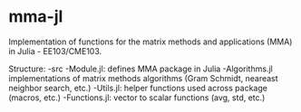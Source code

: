 # mma-jl
Implementation of functions for the matrix methods and applications (MMA) in Julia - EE103/CME103.

Structure:
-src
  -Module.jl: defines MMA package in Julia
  -Algorithms.jl implementations of matrix methods algorithms (Gram Schmidt, neareast neighbor search, etc.)
  -Utils.jl: helper functions used across package (macros, etc.)
  -Functions.jl: vector to scalar functions (avg, std, etc.)
